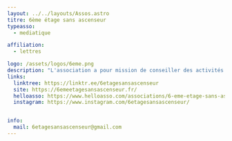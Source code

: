 ```yaml
---
layout: ../../layouts/Assos.astro
titre: 6ème étage sans ascenseur
typeasso:
  - mediatique

affiliation:
  - lettres

logo: /assets/logos/6eme.png
description: "L'association a pour mission de conseiller des activités culturelles parisiennes abordables pour les étudiants, cela par la publication d'un magazine dédiée à l'activité culturelle et aux sorties à Paris"
links:
  linktree: https://linktr.ee/6etagesansascenseur
  site: https://6emeetagesansascenseur.fr/
  helloasso: https://www.helloasso.com/associations/6-eme-etage-sans-ascenseur
  instagram: https://www.instagram.com/6etagesansascenseur/


info:
  mail: 6etagesansascenseur@gmail.com
---
```

